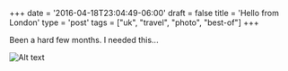 +++
date = '2016-04-18T23:04:49-06:00'
draft = false
title = 'Hello from London'
type = 'post'
tags = ["uk", "travel", "photo", "best-of"]
+++

Been a hard few months.  I needed this...

<img src="https://julianwest.me/Blog/posts/images/london.JPG" alt="Alt text">